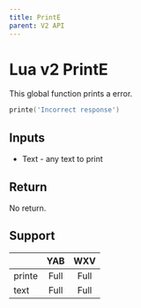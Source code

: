 ```yaml
---
title: PrintE
parent: V2 API
---
```

# Lua v2 PrintE
This global function prints a error.

```lua
printe('Incorrect response')
```

## Inputs
- Text - any text to print

## Return
No return.

## Support

|        | YAB  | WXV  |
| ------ | :--: | :--: |
| printe | Full | Full |
| text   | Full | Full |
